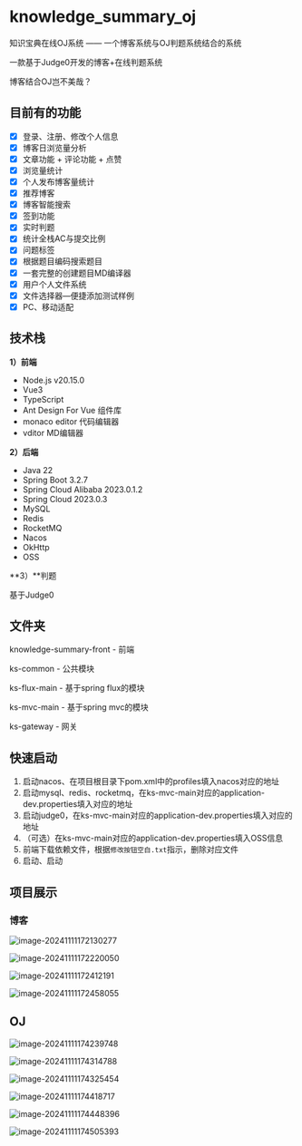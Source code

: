 # knowledge_summary_oj

知识宝典在线OJ系统 —— 一个博客系统与OJ判题系统结合的系统

一款基于Judge0开发的博客+在线判题系统

博客结合OJ岂不美哉？

## 目前有的功能

- [x] 登录、注册、修改个人信息
- [x] 博客日浏览量分析
- [x] 文章功能 + 评论功能 + 点赞
- [x] 浏览量统计
- [x] 个人发布博客量统计
- [x] 推荐博客
- [x] 博客智能搜索
- [x] 签到功能
- [x] 实时判题
- [x] 统计全栈AC与提交比例
- [x] 问题标签
- [x] 根据题目编码搜索题目
- [x] 一套完整的创建题目MD编译器
- [x] 用户个人文件系统
- [x] 文件选择器—便捷添加测试样例
- [x] PC、移动适配

## 技术栈

**1）前端**

- Node.js v20.15.0
- Vue3
- TypeScript
- Ant Design For Vue 组件库
- monaco editor 代码编辑器
- vditor MD编辑器

**2）后端**

- Java 22
- Spring Boot 3.2.7
- Spring Cloud Alibaba 2023.0.1.2
- Spring Cloud 2023.0.3
- MySQL 
- Redis 
- RocketMQ
- Nacos
- OkHttp
- OSS

**3）**判题

基于Judge0

## 文件夹

knowledge-summary-front - 前端

ks-common - 公共模块

ks-flux-main - 基于spring flux的模块

ks-mvc-main - 基于spring mvc的模块

ks-gateway - 网关

## 快速启动

1. 启动nacos、在项目根目录下pom.xml中的profiles填入nacos对应的地址
2. 启动mysql、redis、rocketmq，在ks-mvc-main对应的application-dev.properties填入对应的地址
3. 启动judge0，在ks-mvc-main对应的application-dev.properties填入对应的地址
4. （可选）在ks-mvc-main对应的application-dev.properties填入OSS信息
5. 前端下载依赖文件，根据`修改按钮空白.txt`指示，删除对应文件
6. 启动、启动

## 项目展示

### 博客



![image-20241111172130277](https://www.guetzjb.cn/assets_other/2024-11-08/image-20241111172130277.png)

![image-20241111172220050](https://www.guetzjb.cn/assets_other/2024-11-08/image-20241111172220050.png)

![image-20241111172412191](https://www.guetzjb.cn/assets_other/2024-11-08/image-20241111172412191.png)

![image-20241111172458055](https://www.guetzjb.cn/assets_other/2024-11-08/image-20241111172458055.png)

## OJ

![image-20241111174239748](https://www.guetzjb.cn/assets_other/2024-11-08/image-20241111174239748.png)

![image-20241111174314788](https://www.guetzjb.cn/assets_other/2024-11-08/image-20241111174314788.png)

![image-20241111174325454](https://www.guetzjb.cn/assets_other/2024-11-08/image-20241111174325454.png)

![image-20241111174418717](https://www.guetzjb.cn/assets_other/2024-11-08/image-20241111174418717.png)

![image-20241111174448396](https://www.guetzjb.cn/assets_other/2024-11-08/image-20241111174448396.png)

![image-20241111174505393](https://www.guetzjb.cn/assets_other/2024-11-08/image-20241111174505393.png)
